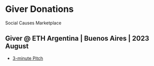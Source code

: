 # Giver Donations 

Social Causes Marketplace

## Giver @ ETH Argentina | Buenos Aires | 2023 August

* [3-minute Pitch](https://youtu.be/0ZllEEaVkq0?t=5203) 
